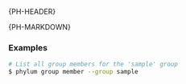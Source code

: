 {PH-HEADER}

{PH-MARKDOWN}
### Examples

```sh
# List all group members for the 'sample' group
$ phylum group member --group sample
```
